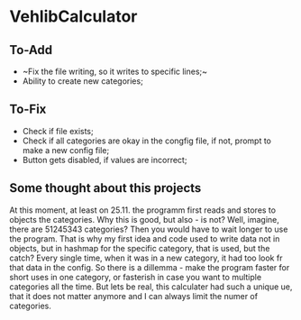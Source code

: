 # VehlibCalculator
## To-Add
 - ~Fix the file writing, so it writes to specific lines;~
 - Ability to create new categories;

 ## To-Fix
 - Check if file exists;
 - Check if all categories are okay in the congfig file, if not, prompt to make a new config file;
 - Button gets disabled, if values are incorrect;

 ## Some thought about this projects
 At this moment, at least on 25.11. the programm first reads and stores to objects the categories. Why this is good, but also - is not? Well, imagine, there are 51245343 categories? Then you would have to wait longer to use the program. That is why my first idea and code used to write data not in objects, but in hashmap for the specific category, that is used, but the catch? Every single time, when it was in a new category, it had too look fr that data in the config. So there is a dillemma - make the program faster for short uses in one category, or fasterish in case you want to multiple categories all the time. But lets be real, this calculater had such a unique ue, that it does not matter anymore and I can always limit the numer of categories.


